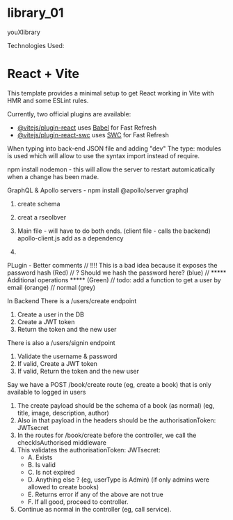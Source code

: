 # library_01

youXlibrary


Technologies Used:
# React + Vite

This template provides a minimal setup to get React working in Vite with HMR and some ESLint rules.

Currently, two official plugins are available:

- [@vitejs/plugin-react](https://github.com/vitejs/vite-plugin-react/blob/main/packages/plugin-react/README.md) uses [Babel](https://babeljs.io/) for Fast Refresh
- [@vitejs/plugin-react-swc](https://github.com/vitejs/vite-plugin-react-swc) uses [SWC](https://swc.rs/) for Fast Refresh




When typing into back-end JSON file and adding "dev"
The type: modules is used which will allow to use the syntax import instead of require.


npm install nodemon -
this will allow the server to restart automicatically when a change has been made.


GraphQL & Apollo servers -
npm install @apollo/server graphql



1. create schema
2. creat a rseolbver
3. Main file - will have to do both ends. (client file - calls the backend) apollo-client.js add as a dependency

4.

PLugin - Better comments
// !!!! This is a bad idea because it exposes the password hash (Red)
// ? Should we hash the password here? (blue)
// ***** Additional operations ***** (Green)
// todo: add a function to get a user by email (orange)
// normal (grey)




In Backend
There is a /users/create endpoint
1. Create a user in the DB
2. Create a JWT token
3. Return the token and the new user

There is also a /users/signin endpoint
1. Validate the username & password
2. If valid, Create a JWT token
3. If valid, Return the token and the new user

Say we have a POST /book/create route (eg, create a book) that is only available to logged in users
1. The create payload should be the schema of a book (as normal) (eg, title, image, description, author)
2. Also in that payload in the headers should be the authorisationToken: JWTsecret
3. In the routes for /book/create before the controller, we call the checkIsAuthorised middleware
4. This validates the authorisationToken: JWTsecret:
    - A. Exists
    - B. Is valid
    - C. Is not expired
    - D. Anything else ? (eg, userType is Admin) (if only admins were allowed to create books)
    - E. Returns error if any of the above are not true
    - F. If all good, proceed to controller.
5. Continue as normal in the controller (eg, call service).

